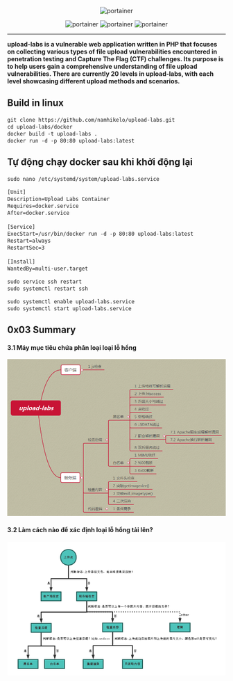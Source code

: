 <p align="center">
  <img title="portainer" src='img/logo.png' />
</p>

<p align="center">
  <img title="portainer" src='https://img.shields.io/badge/version-0.1-brightgreen.svg' />
  <img title="portainer" src='https://img.shields.io/badge/php-5.*-yellow.svg' />
  <img title="portainer" src='https://img.shields.io/badge/license-MIT-red.svg' />
</p>

---

**upload-labs is a vulnerable web application written in PHP that focuses on collecting various types of file upload vulnerabilities encountered in penetration testing and Capture The Flag (CTF) challenges. Its purpose is to help users gain a comprehensive understanding of file upload vulnerabilities. There are currently 20 levels in upload-labs, with each level showcasing different upload methods and scenarios.**

## Build in linux 

```
git clone https://github.com/namhikelo/upload-labs.git
cd upload-labs/docker
docker build -t upload-labs .
docker run -d -p 80:80 upload-labs:latest
```

## Tự động chạy docker sau khi khởi động lại 
```
sudo nano /etc/systemd/system/upload-labs.service
```

```
[Unit]
Description=Upload Labs Container
Requires=docker.service
After=docker.service

[Service]
ExecStart=/usr/bin/docker run -d -p 80:80 upload-labs:latest
Restart=always
RestartSec=3

[Install]
WantedBy=multi-user.target
```

```
sudo service ssh restart
sudo systemctl restart ssh
```

```
sudo systemctl enable upload-labs.service
sudo systemctl start upload-labs.service
```

## 0x03 Summary

#### 3.1 Máy mục tiêu chứa phân loại loại lỗ hổng

![Tải lên phân loại lỗ hổng](doc/mindmap.png)

#### 3.2 Làm cách nào để xác định loại lỗ hổng tải lên?

![Xác định loại lỗ hổng tải lên](doc/sumup.png)
